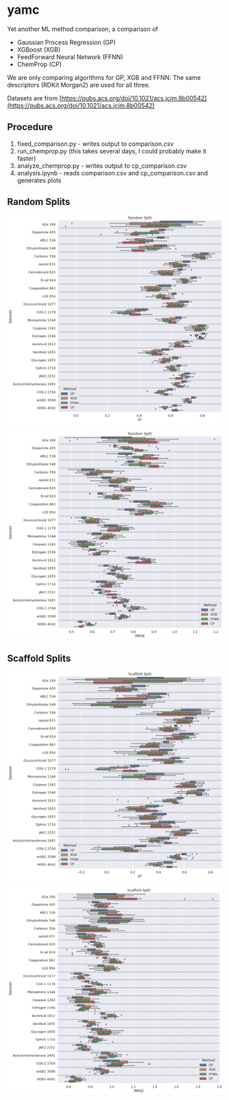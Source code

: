 # yamc
Yet another ML method comparison, a comparison of 
* Gaussian Process Regression (GP)
* XGBoost (XGB)
* FeedForward Neural Network (FFNN)
* ChemProp (CP)

We are only comparing algorithms for GP, XGB and FFNN. The same descriptors (RDKit Morgan2) are used for all three. 

Datasets are from [https://pubs.acs.org/doi/10.1021/acs.jcim.8b00542](https://pubs.acs.org/doi/10.1021/acs.jcim.8b00542)

## Procedure

1. fixed_comparison.py - writes output to comparison.csv
2. run_chemprop.py (this takes several days, I could probably make it faster)
3. analyze_chemprop.py - writes output to cp_comparison.csv
4. analysis.ipynb - reads comparison.csv and cp_comparison.csv and generates plots

## Random Splits 

![](Random_Split_r2.png)

![](Random_Split_rmse.png)

## Scaffold Splits 

![](Scaffold_Split_r2.png)

![](Scaffold_Split_rmse.png)

